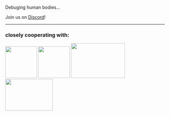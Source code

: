 Debuging human bodies...

Join us on [Discord](https://discord.gg/CQQWtaQgRS)! 


---------------------------------------------------------------------------------------------------------------------------------------------------------------------------------------------

### closely cooperating with:
<p align="left">
  <img src="https://github.com/KidsWithTokens/.github/blob/main/university-of-oxford-logo-1.png.webp" width="100" height="100" />
  <img src="https://github.com/KidsWithTokens/.github/blob/main/cmu-logo.png" width="100" height="100" />
  <img src="https://github.com/KidsWithTokens/.github/blob/main/nus_logo_full-horizontal.jpg" width="170" height="110" />
  <img src="https://github.com/JailLab/.github/blob/main/Screenshot%202025-09-06%20at%2001.22.34.png" width="150" height="100" />
</p>

<!--

**Here are some ideas to get you started:**

🙋‍♀️ A short introduction - what is your organization all about?
🌈 Contribution guidelines - how can the community get involved?
👩‍💻 Useful resources - where can the community find your docs? Is there anything else the community should know?
🍿 Fun facts - what does your team eat for breakfast?
🧙 Remember, you can do mighty things with the power of [Markdown](https://docs.github.com/github/writing-on-github/getting-started-with-writing-and-formatting-on-github/basic-writing-and-formatting-syntax)
-->
